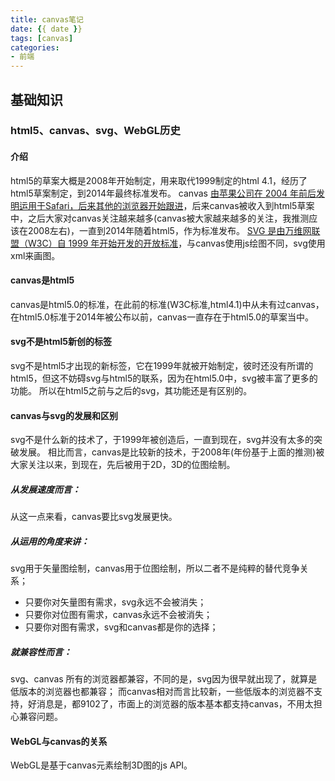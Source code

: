 ```yaml
---
title: canvas笔记
date: {{ date }}
tags: [canvas]
categories: 
- 前端
---
```


## 基础知识
### html5、canvas、svg、WebGL历史
#### 介绍
html5的草案大概是2008年开始制定，用来取代1999制定的html 4.1，经历了html5草案制定，到2014年最终标准发布。
canvas [由苹果公司在 2004 年前后发明运用于Safari，后来其他的浏览器开始跟进](https://developer.mozilla.org/zh-CN/docs/Learn/JavaScript/Client-side_web_APIs/Drawing_graphics)，后来canvas被收入到html5草案中，之后大家对canvas关注越来越多(canvas被大家越来越多的关注，我推测应该在2008左右)，一直到2014年随着html5，作为标准发布。
[SVG 是由万维网联盟（W3C）自 1999 年开始开发的开放标准](https://developer.mozilla.org/zh-CN/docs/Web/SVG)，与canvas使用js绘图不同，svg使用xml来画图。
#### canvas是html5
canvas是html5.0的标准，在此前的标准(W3C标准,html4.1)中从未有过canvas，在html5.0标准于2014年被公布以前，canvas一直存在于html5.0的草案当中。
#### svg不是html5新创的标签
svg不是html5才出现的新标签，它在1999年就被开始制定，彼时还没有所谓的html5，但这不妨碍svg与html5的联系，因为在html5.0中，svg被丰富了更多的功能。
所以在html5之前与之后的svg，其功能还是有区别的。
#### canvas与svg的发展和区别
svg不是什么新的技术了，于1999年被创造后，一直到现在，svg并没有太多的突破发展。
相比而言，canvas是比较新的技术，于2008年(年份基于上面的推测)被大家关注以来，到现在，先后被用于2D，3D的位图绘制。
##### 从发展速度而言：
从这一点来看，canvas要比svg发展更快。
##### 从运用的角度来讲：
svg用于矢量图绘制，canvas用于位图绘制，所以二者不是纯粹的替代竞争关系；
- 只要你对矢量图有需求，svg永远不会被消失；
- 只要你对位图有需求，canvas永远不会被消失；
- 只要你对图有需求，svg和canvas都是你的选择；
##### 就兼容性而言：
svg、canvas 所有的浏览器都兼容，不同的是，svg因为很早就出现了，就算是低版本的浏览器也都兼容；
而canvas相对而言比较新，一些低版本的浏览器不支持，好消息是，都9102了，市面上的浏览器的版本基本都支持canvas，不用太担心兼容问题。
#### WebGL与canvas的关系
WebGL是基于canvas元素绘制3D图的js API。

